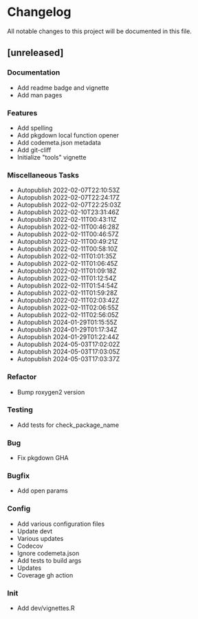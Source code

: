 # Changelog
All notable changes to this project will be documented in this file.

## [unreleased]

### Documentation

- Add readme badge and vignette
- Add man pages

### Features

- Add spelling
- Add pkgdown local function opener
- Add codemeta.json metadata
- Add git-cliff
- Initialize "tools" vignette

### Miscellaneous Tasks

- Autopublish 2022-02-07T22:10:53Z
- Autopublish 2022-02-07T22:24:17Z
- Autopublish 2022-02-07T22:25:03Z
- Autopublish 2022-02-10T23:31:46Z
- Autopublish 2022-02-11T00:43:11Z
- Autopublish 2022-02-11T00:46:28Z
- Autopublish 2022-02-11T00:46:57Z
- Autopublish 2022-02-11T00:49:21Z
- Autopublish 2022-02-11T00:58:10Z
- Autopublish 2022-02-11T01:01:35Z
- Autopublish 2022-02-11T01:06:45Z
- Autopublish 2022-02-11T01:09:18Z
- Autopublish 2022-02-11T01:12:54Z
- Autopublish 2022-02-11T01:54:54Z
- Autopublish 2022-02-11T01:59:28Z
- Autopublish 2022-02-11T02:03:42Z
- Autopublish 2022-02-11T02:06:55Z
- Autopublish 2022-02-11T02:56:05Z
- Autopublish 2024-01-29T01:15:55Z
- Autopublish 2024-01-29T01:17:34Z
- Autopublish 2024-01-29T01:22:44Z
- Autopublish 2024-05-03T17:02:02Z
- Autopublish 2024-05-03T17:03:05Z
- Autopublish 2024-05-03T17:03:37Z

### Refactor

- Bump roxygen2 version

### Testing

- Add tests for check_package_name

### Bug

- Fix pkgdown GHA

### Bugfix

- Add open params

### Config

- Add various configuration files
- Update devt
- Various updates
- Codecov
- Ignore codemeta.json
- Add tests to build args
- Updates
- Coverage gh action

### Init

- Add dev/vignettes.R

<!-- generated by git-cliff -->
